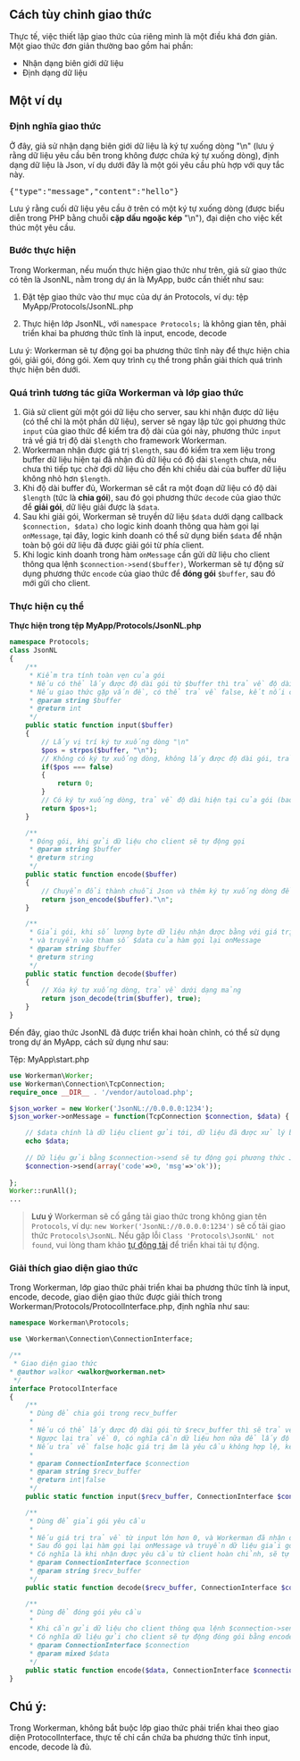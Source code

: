 ## Cách tùy chỉnh giao thức

Thực tế, việc thiết lập giao thức của riêng mình là một điều khá đơn giản. Một giao thức đơn giản thường bao gồm hai phần:
 * Nhận dạng biên giới dữ liệu
 * Định dạng dữ liệu

## Một ví dụ

### Định nghĩa giao thức
Ở đây, giả sử nhận dạng biên giới dữ liệu là ký tự xuống dòng "\n" (lưu ý rằng dữ liệu yêu cầu bên trong không được chứa ký tự xuống dòng), định dạng dữ liệu là Json, ví dụ dưới đây là một gói yêu cầu phù hợp với quy tắc này.

<pre>
{"type":"message","content":"hello"}
</pre>

Lưu ý rằng cuối dữ liệu yêu cầu ở trên có một ký tự xuống dòng (được biểu diễn trong PHP bằng chuỗi **cặp dấu ngoặc kép** "\n"), đại diện cho việc kết thúc một yêu cầu.

### Bước thực hiện
Trong Workerman, nếu muốn thực hiện giao thức như trên, giả sử giao thức có tên là JsonNL, nằm trong dự án là MyApp, bước cần thiết như sau:

1. Đặt tệp giao thức vào thư mục của dự án Protocols, ví dụ: tệp MyApp/Protocols/JsonNL.php

2. Thực hiện lớp JsonNL, với `namespace Protocols;` là không gian tên, phải triển khai ba phương thức tĩnh là input, encode, decode

Lưu ý: Workerman sẽ tự động gọi ba phương thức tĩnh này để thực hiện chia gói, giải gói, đóng gói. Xem quy trình cụ thể trong phần giải thích quá trình thực hiện bên dưới.

### Quá trình tương tác giữa Workerman và lớp giao thức
1. Giả sử client gửi một gói dữ liệu cho server, sau khi nhận được dữ liệu (có thể chỉ là một phần dữ liệu), server sẽ ngay lập tức gọi phương thức `input` của giao thức để kiểm tra độ dài của gói này, phương thức `input` trả về giá trị độ dài `$length` cho framework Workerman.
2. Workerman nhận được giá trị `$length`, sau đó kiểm tra xem liệu trong buffer dữ liệu hiện tại đã nhận đủ dữ liệu có độ dài `$length` chưa, nếu chưa thì tiếp tục chờ đợi dữ liệu cho đến khi chiều dài của buffer dữ liệu không nhỏ hơn `$length`.
3. Khi độ dài buffer đủ, Workerman sẽ cắt ra một đoạn dữ liệu có độ dài `$length` (tức là **chia gói**), sau đó gọi phương thức `decode` của giao thức để **giải gói**, dữ liệu giải được là `$data`.
4. Sau khi giải gói, Workerman sẽ truyền dữ liệu `$data` dưới dạng callback `$connection, $data)` cho logic kinh doanh thông qua hàm gọi lại `onMessage`, tại đây, logic kinh doanh có thể sử dụng biến `$data` để nhận toàn bộ gói dữ liệu đã được giải gói từ phía client.
5. Khi logic kinh doanh trong hàm `onMessage` cần gửi dữ liệu cho client thông qua lệnh `$connection->send($buffer)`, Workerman sẽ tự động sử dụng phương thức `encode` của giao thức để **đóng gói** `$buffer`, sau đó mới gửi cho client.

### Thực hiện cụ thể

**Thực hiện trong tệp MyApp/Protocols/JsonNL.php**

```php
namespace Protocols;
class JsonNL
{
    /**
     * Kiểm tra tính toàn vẹn của gói
     * Nếu có thể lấy được độ dài gói từ $buffer thì trả về độ dài toàn bộ gói, ngược lại trả về 0 để tiếp tục chờ dữ liệu
     * Nếu giao thức gặp vấn đề, có thể trả về false, kết nối của client sẽ bị đóng
     * @param string $buffer
     * @return int
     */
    public static function input($buffer)
    {
        // Lấy vị trí ký tự xuống dòng "\n"
        $pos = strpos($buffer, "\n");
        // Không có ký tự xuống dòng, không lấy được độ dài gói, trả về 0 để tiếp tục chờ dữ liệu
        if($pos === false)
        {
            return 0;
        }
        // Có ký tự xuống dòng, trả về độ dài hiện tại của gói (bao gồm ký tự xuống dòng)
        return $pos+1;
    }

    /**
     * Đóng gói, khi gửi dữ liệu cho client sẽ tự động gọi
     * @param string $buffer
     * @return string
     */
    public static function encode($buffer)
    {
        // Chuyển đổi thành chuỗi Json và thêm ký tự xuống dòng để làm dấu kết thúc yêu cầu
        return json_encode($buffer)."\n";
    }

    /**
     * Giải gói, khi số lượng byte dữ liệu nhận được bằng với giá trị trả về từ input (lớn hơn 0) sẽ tự động gọi
     * và truyền vào tham số $data của hàm gọi lại onMessage
     * @param string $buffer
     * @return string
     */
    public static function decode($buffer)
    {
        // Xóa ký tự xuống dòng, trả về dưới dạng mảng
        return json_decode(trim($buffer), true);
    }
}
```

Đến đây, giao thức JsonNL đã được triển khai hoàn chỉnh, có thể sử dụng trong dự án MyApp, cách sử dụng như sau:

Tệp: MyApp\start.php
```php
use Workerman\Worker;
use Workerman\Connection\TcpConnection;
require_once __DIR__ . '/vendor/autoload.php';

$json_worker = new Worker('JsonNL://0.0.0.0:1234');
$json_worker->onMessage = function(TcpConnection $connection, $data) {

    // $data chính là dữ liệu client gửi tới, dữ liệu đã được xử lý bởi JsonNL::decode
    echo $data;
    
    // Dữ liệu gửi bằng $connection->send sẽ tự động gọi phương thức JsonNL::encode để đóng gói, sau đó mới gửi tới client
    $connection->send(array('code'=>0, 'msg'=>'ok'));
    
};
Worker::runAll();
...
```

> **Lưu ý**
> Workerman sẽ cố gắng tải giao thức trong không gian tên `Protocols`, ví dụ: `new Worker('JsonNL://0.0.0.0:1234')` sẽ cố tải giao thức `Protocols\JsonNL`.
> Nếu gặp lỗi `Class 'Protocols\JsonNL' not found`, vui lòng tham khảo [tự động tải](../faq/autoload.md) để triển khai tải tự động.

### Giải thích giao diện giao thức
Trong Workerman, lớp giao thức phải triển khai ba phương thức tĩnh là input, encode, decode, giao diện giao thức được giải thích trong Workerman/Protocols/ProtocolInterface.php, định nghĩa như sau:

```php
namespace Workerman\Protocols;

use \Workerman\Connection\ConnectionInterface;

/**
 * Giao diện giao thức
* @author walkor <walkor@workerman.net>
 */
interface ProtocolInterface
{
    /**
     * Dùng để chia gói trong recv_buffer
     *
     * Nếu có thể lấy được độ dài gói từ $recv_buffer thì sẽ trả về độ dài toàn bộ gói
     * Ngược lại trả về 0, có nghĩa cần dữ liệu hơn nữa để lấy độ dài gói hiện tại
     * Nếu trả về false hoặc giá trị âm là yêu cầu không hợp lệ, kết nối sẽ bị đóng
     *
     * @param ConnectionInterface $connection
     * @param string $recv_buffer
     * @return int|false
     */
    public static function input($recv_buffer, ConnectionInterface $connection);

    /**
     * Dùng để giải gói yêu cầu
     *
     * Nếu giá trị trả về từ input lớn hơn 0, và Workerman đã nhận đủ dữ liệu, thì sẽ tự động gọi decode
     * Sau đó gọi lại hàm gọi lại onMessage và truyền dữ liệu giải gói từ decode cho tham số thứ hai của hàm gọi lại onMessage
     * Có nghĩa là khi nhận được yêu cầu từ client hoàn chỉnh, sẽ tự động gọi decode để giải mã, không cần phải gọi thủ công trong mã logic kinh doanh
     * @param ConnectionInterface $connection
     * @param string $recv_buffer
     */
    public static function decode($recv_buffer, ConnectionInterface $connection);

    /**
     * Dùng để đóng gói yêu cầu
     *
     * Khi cần gửi dữ liệu cho client thông qua lệnh $connection->send($data), sẽ tự động đóng gói $data bằng encode, biến thành định dạng dữ liệu theo giao thức, sau đó mới gửi cho client
     * Có nghĩa dữ liệu gửi cho client sẽ tự động đóng gói bằng encode, không cần gọi thủ công trong mã logic kinh doanh
     * @param ConnectionInterface $connection
     * @param mixed $data
     */
    public static function encode($data, ConnectionInterface $connection);
}
```

## Chú ý:
Trong Workerman, không bắt buộc lớp giao thức phải triển khai theo giao diện ProtocolInterface, thực tế chỉ cần chứa ba phương thức tĩnh input, encode, decode là đủ.
